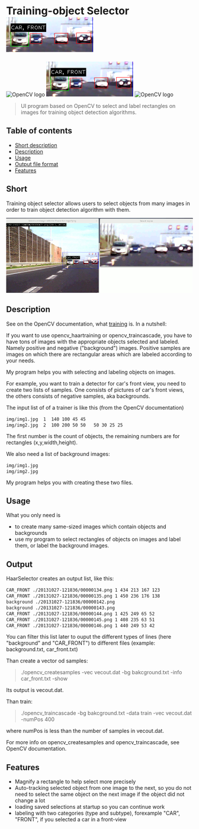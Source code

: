 # Training-object Selector ![labeling](doc/images/label_001.png)

![OpenCV logo](http://docs.opencv.org/_static/opencv-logo-white.png) ![labeling](doc/images/label_001.png) ![OpenCV logo](http://docs.opencv.org/_static/opencv-logo-white.png) 

> UI program based on OpenCV to select and label rectangles on images for training object detection algorithms.

## Table of contents
* [Short description](#short)
* [Description](#description)
* [Usage](#usage)
* [Output file format](#output)
* [Features](#features)

## Short

Training object selector allows users to select objects from many images in order to train object detection algorithm 
with them.

![screenshot](doc/images/screenshot_001_small.png)

## Description

See on the OpenCV documentation, what
[training](http://docs.opencv.org/doc/user_guide/ug_traincascade.html) is. In a nutshell:

If you want to use opencv_haartraining or opencv_traincascade, you have to have tons of images with
the appropriate objects selected and labeled. Namely 
positive and negative ("background") images. Positive samples are images on which there are rectangular areas which are
labeled according to your needs.

My program helps you with selecting and labeling objects on images.

For example, you want to train a detector for car's front view, you need to create two lists of samples. One consists of
pictures of car's front views, the others consists of negative samples, aka backgrounds.

The input list of of a trainer is like this (from the OpenCV documentation)

```
img/img1.jpg  1  140 100 45 45
img/img2.jpg  2  100 200 50 50   50 30 25 25
```

The first number is the count of objects, the remaining numbers are for rectangles (x,y,width,height).

We also need a list of background images:

```
img/img1.jpg
img/img2.jpg
```

My program helps you with creating these two files.

## Usage

What you only need is 
* to create many same-sized images which contain objects and backgrounds
* use my program to select rectangles of objects on images and label them, or label the background images.

## Output

HaarSelector creates an output list, like this:

```
CAR_FRONT ./20131027-121836/00000134.png 1 434 213 167 123
CAR_FRONT ./20131027-121836/00000135.png 1 450 236 176 138
background ./20131027-121836/00000142.png
background ./20131027-121836/00000143.png
CAR_FRONT ./20131027-121836/00000144.png 1 425 249 65 52
CAR_FRONT ./20131027-121836/00000145.png 1 408 235 63 51
CAR_FRONT ./20131027-121836/00000146.png 1 440 249 53 42
```

You can filter this list later to ouput the different types of lines
(here "background" and "CAR_FRONT") to different files (example: background.txt, car_front.txt)

Than create a vector od samples:
>./opencv_createsamples -vec vecout.dat -bg bakcground.txt -info car_front.txt -show

Its output is vecout.dat.

Than train:
>./opencv_traincascade -bg bakcground.txt -data train -vec vecout.dat -numPos 400

where numPos is less than the number of samples in vecout.dat.

For more info on opencv_createsamples and opencv_traincascade, see OpenCV documentation.


## Features
* Magnify a rectangle to help select more precisely
* Auto-tracking selected object from one image to the next, so you do not need to select the same object on the next image
if the object did not change a lot
* loading saved selections at startup so you can continue work
* labeling with two categories (type and subtype), forexample "CAR", "FRONT", if you selected a car in a front-view



